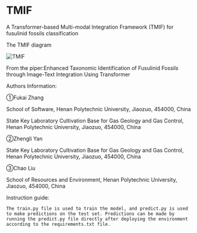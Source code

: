 # TMIF
A Transformer-based Multi-modal Integration Framework (TMIF) for fusulinid fossils classification


The TMIF diagram

![TMIF](https://github.com/xiaoyantxx/TMIF/assets/154036426/7682d6df-b88c-4105-b214-d6ea325f320d)


From the piper:Enhanced Taxonomic Identification of Fusulinid Fossils through Image-Text Integration Using Transformer


Authors Information:

①Fukai Zhang

School of Software, Henan Polytechnic University, Jiaozuo, 454000, China

State Key Laboratory Cultivation Base for Gas Geology and Gas Control, Henan Polytechnic University, Jiaozuo, 454000, China

②Zhengli Yan

State Key Laboratory Cultivation Base for Gas Geology and Gas Control, Henan Polytechnic University, Jiaozuo, 454000, China

③Chao Liu

School of Resources and Environment, Henan Polytechnic University, Jiaozuo, 454000, China


Instruction guide:

    The train.py file is used to train the model, and predict.py is used to make predictions on the test set. Predictions can be made by running the predict.py file directly after deploying the environment according to the requirements.txt file.
